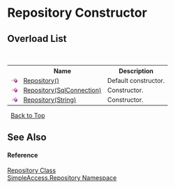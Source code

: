 # Repository Constructor 
 


## Overload List
&nbsp;<table><tr><th></th><th>Name</th><th>Description</th></tr><tr><td>![Public method](media/pubmethod.gif "Public method")</td><td><a href="M_SimpleAccess_Repository_Repository__ctor">Repository()</a></td><td>
Default constructor.</td></tr><tr><td>![Public method](media/pubmethod.gif "Public method")</td><td><a href="M_SimpleAccess_Repository_Repository__ctor_1">Repository(SqlConnection)</a></td><td>
Constructor.</td></tr><tr><td>![Public method](media/pubmethod.gif "Public method")</td><td><a href="M_SimpleAccess_Repository_Repository__ctor_2">Repository(String)</a></td><td>
Constructor.</td></tr></table>&nbsp;
<a href="#repository-constructor">Back to Top</a>

## See Also


#### Reference
<a href="T_SimpleAccess_Repository_Repository">Repository Class</a><br /><a href="N_SimpleAccess_Repository">SimpleAccess.Repository Namespace</a><br />